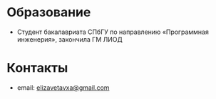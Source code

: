  # Образование
- Студент бакалавриата СПбГУ по направлению «Программная инженерия», закончила ГМ ЛИОД
 # Контакты
- email: <elizavetavxa@gmail.com>